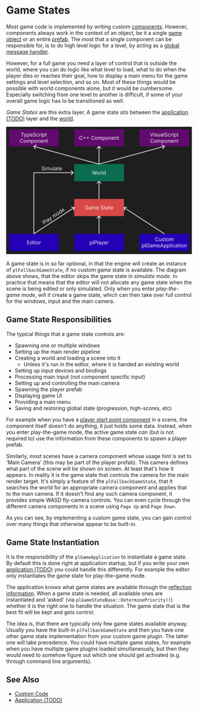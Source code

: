 # Game States

Most game code is implemented by writing custom [components](../world/components.md). However, components always work in the context of an object, be it a single [game object](../world/game-objects.md) or an entire [prefab](../../prefabs/prefabs-overview.md). The most that a single component can be responsible for, is to do high level logic for a level, by acting as a [global message handler](../world/world-messaging.md#global-event-message-handlers).

However, for a full game you need a layer of control that is outside the world, where you can do logic like what level to load, what to do when the player dies or reaches their goal, how to display a main menu for the game settings and level selection, and so on. Most of these things would be possible with world components alone, but it would be cumbersome. Especially switching from one level to another is difficult, if some of your overall game logic has to be transitioned as well.

*Game States* are this extra layer. A game state sits between the [application (TODO)](application.md) layer and the [world](../world/worlds.md).

![Code Hierarchy](media/code-hierarchy.png)

A game state is in so far optional, in that the engine will create an instance of `plFallbackGameState`, if no custom game state is available. The diagram above shows, that the editor skips the game state in *simulate mode*. In practice that means that the editor will not allocate any game state when the scene is being edited or only simulated. Only when you enter *play-the-game mode*, will it create a game state, which can then take over full control for the windows, input and the main camera.

## Game State Responsibilities

The typical things that a game state controls are:

* Spawning one or multiple windows
* Setting up the main render pipeline
* Creating a world and loading a scene into it
  * Unless it's run in the editor, where it is handed an existing world
* Setting up input devices and bindings
* Processing main input (not component specific input)
* Setting up and controlling the main camera
* Spawning the player prefab
* Displaying game UI
* Providing a main menu
* Saving and restoring global state (progression, high-scores, etc)

For example when you have a [player start point component](../../gameplay/player-start-point.md) in a scene, the component itself doesn't do anything, it just holds some data. Instead, when you enter play-the-game mode, the active game state *can* (but is not required to) use the information from these components to spawn a player prefab.

Similarly, most scenes have a camera component whose usage hint is set to 'Main Camera' (this may be part of the player prefab). This camera defines what part of the scene will be shown on screen. At least that's how it appears. In reality it is the game state that controls the camera for the main render target. It's simply a feature of the `plFallbackGameState`, that it searches the world for an appropriate camera component and applies that to the main camera. If it doesn't find any such camera component, it provides simple WASD fly-camera controls. You can even cycle through the different camera components in a scene using `Page Up` and `Page Down`.

As you can see, by implementing a custom game state, you can gain control over many things that otherwise appear to be built-in.

## Game State Instantiation

It is the responsibility of the `plGameApplication` to instantiate a game state. By default this is done right at application startup, but if you write your own [application (TODO)](application.md) you could handle this differently. For example the editor only instantiates the game state for play-the-game mode.

The application knows what game states are available through the [reflection information](../reflection-system.md). When a game state is needed, all available ones are instantiated and 'asked' (via `plGameStateBase::DeterminePriority()`) whether it is the right one to handle the situation. The game state that is the best fit will be kept and gets control.

The idea is, that there are typically only few game states available anyway. Usually you have the built-in `plFallbackGameState` and then you have one other game state implementation from your custom game plugin. The latter one will take precedence. You could have multiple game states, for example when you have multiple game plugins loaded simultaneously, but then they would need to somehow figure out which one should get activated (e.g. through command line arguments).

## See Also

* [Custom Code](../../custom-code/custom-code-overview.md)
* [Application (TODO)](application.md)
